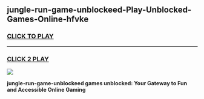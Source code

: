 
## jungle-run-game-unblockeed-Play-Unblocked-Games-Online-hfvke
<h3>
<a href="https://premium76.site?title=jungle-run-game-unblockeed&ref=24A">CLICK TO PLAY</a></h3>
<hr>

<h3>
<a href="https://premium76.site?title=jungle-run-game-unblockeed&ref=24A">CLICK 2 PLAY</a>
  
</h3>

<a href="https://premium76.site?title=jungle-run-game-unblockeed&ref=24A"><img src="https://clearcache.store/games.png"></a>


**jungle-run-game-unblockeed games unblocked: Your Gateway to Fun and Accessible Online Gaming**
